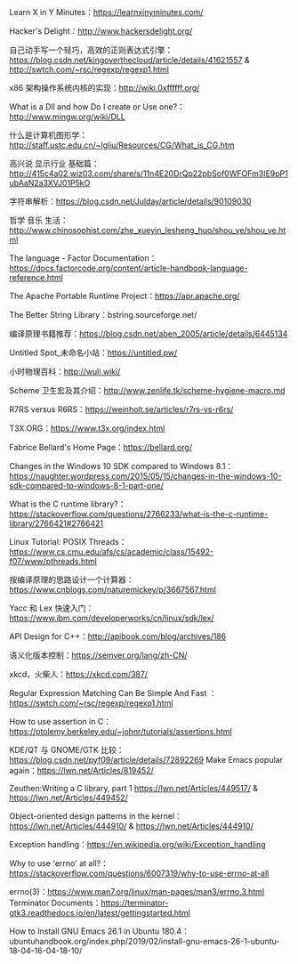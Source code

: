 Learn X in Y Minutes：https://learnxinyminutes.com/


Hacker's Delight：http://www.hackersdelight.org/


自己动手写一个轻巧，高效的正则表达式引擎：https://blog.csdn.net/kingoverthecloud/article/details/41621557 & http://swtch.com/~rsc/regexp/regexp1.html


x86 架构操作系统内核的实现：http://wiki.0xffffff.org/


What is a Dll and how Do I create or Use one?：http://www.mingw.org/wiki/DLL


什么是计算机图形学：http://staff.ustc.edu.cn/~lgliu/Resources/CG/What_is_CG.htm


高兴说 显示行业 基础篇：http://415c4a02.wiz03.com/share/s/11n4E20DrQp22pbSof0WFOFm3IE9pP1ubAaN2a3XVJ01P5kO


字符串解析：https://blog.csdn.net/Julday/article/details/90109030


哲学 音乐 生活：http://www.chinosophist.com/zhe_xueyin_lesheng_huo/shou_ye/shou_ye.html


The language \- Factor Documentation：https://docs.factorcode.org/content/article-handbook-language-reference.html


The Apache Portable Runtime Project：https://apr.apache.org/


The Better String Library：bstring.sourceforge.net/


编译原理书籍推荐：https://blog.csdn.net/aben_2005/article/details/6445134


Untitled Spot_未命名小站：https://untitled.pw/


小时物理百科：http://wuli.wiki/


Scheme 卫生宏及其介绍：http://www.zenlife.tk/scheme-hygiene-macro.md


R7RS versus R6RS：https://weinholt.se/articles/r7rs-vs-r6rs/


T3X.ORG：https://www.t3x.org/index.html


Fabrice Bellard's Home Page：https://bellard.org/


Changes in the Windows 10 SDK compared to Windows 8.1：https://naughter.wordpress.com/2015/05/15/changes-in-the-windows-10-sdk-compared-to-windows-8-1-part-one/


What is the C runtime library?：https://stackoverflow.com/questions/2766233/what-is-the-c-runtime-library/2766421#2766421


Linux Tutorial: POSIX Threads：https://www.cs.cmu.edu/afs/cs/academic/class/15492-f07/www/pthreads.html


按编译原理的思路设计一个计算器：https://www.cnblogs.com/naturemickey/p/3667567.html


Yacc 和 Lex 快速入门：https://www.ibm.com/developerworks/cn/linux/sdk/lex/


API Design for C++：http://apibook.com/blog/archives/186


语义化版本控制：https://semver.org/lang/zh-CN/


xkcd，火柴人：https://xkcd.com/387/


Regular Expression Matching Can Be Simple And Fast ： https://swtch.com/~rsc/regexp/regexp1.html


How to use assertion in C：https://ptolemy.berkeley.edu/~johnr/tutorials/assertions.html


KDE/QT 与 GNOME/GTK 比较：https://blog.csdn.net/pyf09/article/details/72892269
Make Emacs popular again：https://lwn.net/Articles/819452/


Zeuthen:Writing a C library, part 1 https://lwn.net/Articles/449517/ & https://lwn.net/Articles/449452/


Object-oriented design patterns in the kernel：https://lwn.net/Articles/444910/ & https://lwn.net/Articles/444910/


Exception handling：https://en.wikipedia.org/wiki/Exception_handling


Why to use 'errno' at all?：https://stackoverflow.com/questions/6007319/why-to-use-errno-at-all


errno(3)：https://www.man7.org/linux/man-pages/man3/errno.3.html
Terminator Documents：https://terminator-gtk3.readthedocs.io/en/latest/gettingstarted.html


How to Install GNU Emacs 26.1 in Ubuntu 180.4：ubuntuhandbook.org/index.php/2019/02/install-gnu-emacs-26-1-ubuntu-18-04-16-04-18-10/
